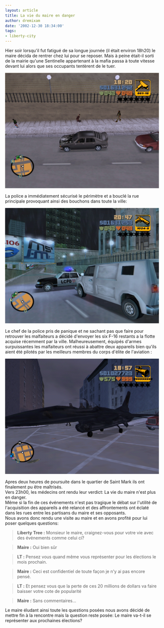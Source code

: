 ```yaml
---
layout: article
title: La vie du maire en danger
author: dremixam
date: '2002-12-30 18:34:00'
tags:
- liberty-city
---
```


Hier soir lorsqu'il fut fatigué de sa longue journée (il était environ 18h20) le maire décida de rentrer chez lui pour se reposer. Mais à peine était-il sorti de la mairie qu'une Sentinelle appartenant à la mafia passa à toute vitesse devant lui alors que ses occupants tentèrent de le tuer.

![](  /content/images/2016/07/meurtre.jpg)

La police a immédiatement sécurisé le périmètre et a bouclé la rue principale provoquant ainsi des bouchons dans toute la ville:

![](  /content/images/2016/07/barrage.jpg)

Le chef de la police pris de panique et ne sachant pas que faire pour retrouver les malfaiteurs a décidé d'envoyer les six F-16 restants a la flotte acquise récemment par la ville. Malheureusement, équipés d'armes surpuissantes les malfaiteurs ont réussi à abattre deux appareils bien qu'ils aient été pilotés par les meilleurs membres du corps d'élite de l'aviation :

![](  /content/images/2016/07/crash.jpg)

Apres deux heures de poursuite dans le quartier de Saint Mark ils ont finalement pu être maîtrisés.  
Vers 23h00, les médecins ont rendu leur verdict: La vie du maire n'est plus en danger.  
Même si la fin de ces événements n'est pas tragique le débat sur l'utilité de l'acquisition des appareils a été relancé et des affrontements ont éclaté dans les rues entre les partisans du maire et ses opposants.  
Nous avons donc rendu une visite au maire et en avons profité pour lui poser quelques questions:

> **Liberty Tree :** Monsieur le maire, craignez-vous pour votre vie avec des événements comme celui ci?

> **Maire :** Oui bien sûr

> **LT :** Pensez vous quand même vous représenter pour les élections le mois prochain.

> **Maire :** Ceci est confidentiel de toute façon je n'y ai pas encore pensé.

> **LT :** Et pensez vous que la perte de ces 20 millions de dollars va faire baisser votre cote de popularité

> **Maire :** Sans commentaires...

Le maire éludant ainsi toute les questions posées nous avons décidé de mettre fin à la rencontre mais la question reste posée: Le maire va-t-il se représenter aux prochaines élections?

<!--kg-card-end: markdown-->

